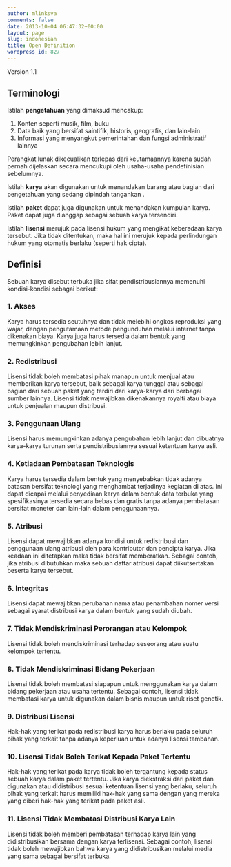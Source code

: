 ```yaml
---
author: mlinksva
comments: false
date: 2013-10-04 06:47:32+00:00
layout: page
slug: indonesian
title: Open Definition
wordpress_id: 827
---
```


Version 1.1

## Terminologi

Istilah **pengetahuan** yang dimaksud mencakup:

  1. Konten seperti musik, film, buku
  2. Data baik yang bersifat saintifik, historis, geografis, dan lain-lain
  3. Informasi yang menyangkut pemerintahan dan fungsi administratif lainnya

Perangkat lunak dikecualikan terlepas dari keutamaannya karena sudah pernah dijelaskan secara mencukupi oleh usaha-usaha pendefinisian sebelumnya. 


Istilah **karya** akan digunakan untuk menandakan barang atau bagian dari pengetahuan yang sedang dipindah tangankan
.

Istilah **paket** dapat juga digunakan untuk menandakan kumpulan karya. Paket dapat juga dianggap sebagai sebuah karya tersendiri.

Istilah **lisensi** merujuk pada lisensi hukum yang mengikat keberadaan karya tersebut. Jika tidak ditentukan, maka hal ini merujuk kepada perlindungan hukum yang otomatis berlaku (seperti hak cipta).

## Definisi

Sebuah karya disebut terbuka jika sifat pendistribusiannya memenuhi kondisi-kondisi sebagai berikut:

### 1. Akses

Karya harus tersedia seutuhnya dan tidak melebihi ongkos reproduksi yang wajar, dengan pengutamaan metode pengunduhan melalui internet tanpa dikenakan biaya. Karya juga harus tersedia dalam bentuk yang memungkinkan pengubahan lebih lanjut.

### 2. Redistribusi

Lisensi tidak boleh membatasi pihak manapun untuk menjual atau memberikan karya tersebut, baik sebagai karya tunggal atau sebagai bagian dari sebuah paket yang terdiri dari karya-karya dari berbagai sumber lainnya. Lisensi tidak mewajibkan dikenakannya royalti atau biaya untuk penjualan maupun distribusi. 

### 3. Penggunaan Ulang

Lisensi harus memungkinkan adanya pengubahan lebih lanjut dan dibuatnya karya-karya turunan serta pendistribusiannya sesuai ketentuan karya asli.


### 4. Ketiadaan Pembatasan Teknologis

Karya harus tersedia dalam bentuk yang menyebabkan tidak adanya batasan bersifat teknologi yang menghambat terjadinya kegiatan di atas. Ini dapat dicapai melalui penyediaan karya dalam bentuk data terbuka yang spesifikasinya tersedia secara bebas dan gratis tanpa adanya pembatasan bersifat moneter dan lain-lain dalam penggunaannya.

### 5. Atribusi

Lisensi dapat mewajibkan adanya kondisi untuk redistribusi dan penggunaan ulang atribusi oleh para kontributor dan pencipta karya. Jika keadaan ini ditetapkan maka tidak bersifat memberatkan. Sebagai contoh, jika atribusi dibutuhkan maka sebuah daftar atribusi dapat diikutsertakan beserta karya tersebut.

### 6. Integritas

Lisensi dapat mewajibkan perubahan nama atau penambahan nomer versi sebagai syarat distribusi karya dalam bentuk yang sudah diubah.

### 7. Tidak Mendiskriminasi Perorangan atau Kelompok

Lisensi tidak boleh mendiskriminasi terhadap seseorang atau suatu kelompok tertentu.

### 8. Tidak Mendiskriminasi Bidang Pekerjaan 

Lisensi tidak boleh membatasi siapapun untuk menggunakan karya dalam bidang pekerjaan atau usaha tertentu. Sebagai contoh, lisensi tidak membatasi karya untuk digunakan dalam bisnis maupun untuk riset genetik.

### 9. Distribusi Lisensi

Hak-hak yang terikat pada redistribusi karya harus berlaku pada seluruh pihak yang terkait tanpa adanya keperluan untuk adanya lisensi tambahan.

### 10. Lisensi Tidak Boleh Terikat Kepada Paket Tertentu

Hak-hak yang terikat pada karya tidak boleh tergantung kepada status sebuah karya dalam paket tertentu. Jika karya diekstraksi dari paket dan digunakan atau didistribusi sesuai ketentuan lisensi yang berlaku, seluruh pihak yang terkait harus memiliki hak-hak yang sama dengan yang mereka yang diberi hak-hak yang terikat pada paket asli.

### 11. Lisensi Tidak Membatasi Distribusi Karya Lain

Lisensi tidak boleh memberi pembatasan terhadap karya lain yang didistribusikan bersama dengan karya terlisensi. Sebagai contoh, lisensi tidak boleh mewajibkan bahwa karya yang didistribusikan melalui media yang sama sebagai bersifat terbuka.
